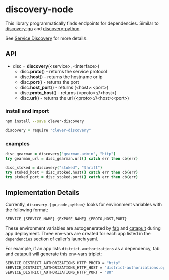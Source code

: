 # discovery-node

This library programmatically finds endpoints for dependencies. Similar to [discovery-go](https://github.com/Clever/discovery-go) and [discovery-python](https://github.com/Clever/discovery-python).

See [Service Discovery](https://github.com/Clever/infra-docs/blob/master/deploy/service_discovery.md) for more details.

## API

- disc = **discovery**(\<service\>, \<interface\>)
  - disc.**proto**() - returns the service protocol
  - disc.**host**() - returns the hostname or ip
  - disc.**port**() - returns the port
  - disc.**host_port**() - returns (\<host\>:\<port\>)
  - disc.**proto_host**() - returns (\<proto\>://\<host\>)
  - disc.**url**() - returns the url (\<proto\>://\<host\>:\<port\>)

### install and import

```bash
npm install --save clever-discovery
```

```coffee
discovery = require "clever-discovery"
```

### examples

```coffee
disc_gearman = discovery("gearman-admin", "http")
try gearman_url = disc_gearman.url() catch err then cb(err)

disc_stoked = discovery("stoked", "thrift")
try stoked_host = disc_stoked.host() catch err then cb(err)
try stoked_port = disc_stoked.port() catch err then cb(err)
```

## Implementation Details

Currently, `discovery-{go,node,python}` looks for environment variables with the following format:

```
SERVICE_{SERVICE_NAME}_{EXPOSE_NAME}_{PROTO,HOST,PORT}
```

These environment variables are autogenerated by [fab](http://github.com/Clever/fabulaws) and [catapult](http://github.com/Clever/catapult) during app deployment.  Three env-vars are created for each app listed in the `dependencies` section of caller's launch yaml.

For example, if an app lists `district-authorizations` as a dependency, fab and catapult will generate this env-vars triplet:

```bash
SERVICE_DISTRICT_AUTHORIZATIONS_HTTP_PROTO = "http"
SERVICE_DISTRICT_AUTHORIZATIONS_HTTP_HOST = "district-authorizations.ops.clever.com"
SERVICE_DISTRICT_AUTHORIZATIONS_HTTP_PORT = "80"
```
